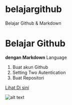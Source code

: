 # belajargithub
Belajar Github &amp; Markdown

# Belajar Github
**dengan Markdown** Language

1. Buat akun  Github
2. Setting Two Autentication
3. Buat Repositori

[Lihat Di sini](https://www.markdownguide.org/cheat-sheet/)


![alt text](https://public-files.gumroad.com/0kwcjg93sa73h0ee5p0zdhhhlhy7)
